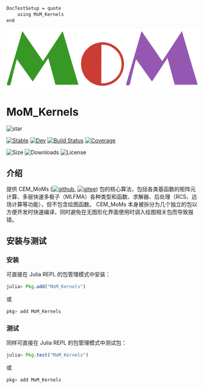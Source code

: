 ```@meta
DocTestSetup = quote
    using MoM_Kernels
end
```

![MoM](./assets/logo.png)
# MoM_Kernels

![star](https://img.shields.io/github/stars/deltaeecs/MoM_Kernels.jl?style=social)

[![Stable](https://img.shields.io/badge/docs-stable-blue.svg)](https://deltaeecs.github.io/MoM_Kernels.jl/)
[![Dev](https://img.shields.io/badge/docs-dev-blue.svg)](https://deltaeecs.github.io/MoM_Kernels.jl/dev/)
[![Build Status](https://github.com/deltaeecs/MoM_Kernels.jl/actions/workflows/CI.yml/badge.svg?branch=master)](https://github.com/deltaeecs/MoM_Kernels.jl/actions/workflows/CI.yml?query=branch%3Amaster)
[![Coverage](https://codecov.io/gh/deltaeecs/MoM_Kernels.jl/branch/master/graph/badge.svg)](https://codecov.io/gh/deltaeecs/MoM_Kernels.jl)

![Size](https://img.shields.io/github/repo-size/deltaeecs/MoM_Kernels.jl
)
![Downloads](https://img.shields.io/github/downloads/deltaeecs/MoM_Kernels.jl/total)
![License](https://img.shields.io/github/license/deltaeecs/MoM_Kernels.jl)

## 介绍

提供 CEM\_MoMs ([![github](https://img.shields.io/badge/github-blue.svg)](https://github.com/deltaeecs/CEM_MoMs.jl), [![gitee](https://img.shields.io/badge/gitee-red.svg)](https://gitee.com/deltaeecs/CEM_MoMs.jl)) 包的核心算法，包括各类基函数的矩阵元计算、多层快速多极子（MLFMA）各种类型和函数、求解器、后处理（RCS、远场计算等功能），但不包含绘图函数。 CEM_MoMs 本身被拆分为几个独立的包以方便开发时快速编译，同时避免在无图形化界面使用时调入绘图相关包而导致报错。

## 安装与测试

### 安装

可直接在 Julia REPL 的包管理模式中安装：

```julia
julia> Pkg.add("MoM_Kernels")
```

或

```julia
pkg> add MoM_Kernels
```

### 测试

同样可直接在 Julia REPL 的包管理模式中测试包：

```julia
julia> Pkg.test("MoM_Kernels")
```

或

```julia
pkg> add MoM_Kernels
```